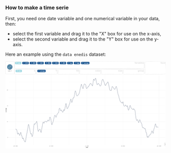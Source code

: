 ### How to make a time serie

First, you need one date variable and one numerical variable in your data, then:

- select the first variable and drag it to the "X" box for use on the x-axis,
- select the second variable and drag it to the "Y" box for use on the y-axis.

Here an example using the `data enedis` dataset:

![](figures/how-to-make-a-time-serie.png)